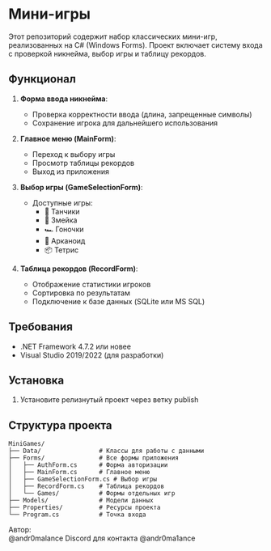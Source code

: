 # Мини-игры

Этот репозиторий содержит набор классических мини-игр, реализованных на C# (Windows Forms). Проект включает систему входа с проверкой никнейма, выбор игры и таблицу рекордов.

## Функционал

1. **Форма ввода никнейма**:
   - Проверка корректности ввода (длина, запрещенные символы)
   - Сохранение игрока для дальнейшего использования

2. **Главное меню (MainForm)**:
   - Переход к выбору игры
   - Просмотр таблицы рекордов
   - Выход из приложения

3. **Выбор игры (GameSelectionForm)**:
   - Доступные игры:
     - 🚀 Танчики
     - 🐍 Змейка
     - 🏎️ Гоночки
     - 🧱 Арканоид
     - 📦 Тетрис

4. **Таблица рекордов (RecordForm)**:
   - Отображение статистики игроков
   - Сортировка по результатам
   - Подключение к базе данных (SQLite или MS SQL)

## Требования

- .NET Framework 4.7.2 или новее
- Visual Studio 2019/2022 (для разработки)

## Установка

1. Установите релизнутый проект через ветку publish

## Структура проекта

```
MiniGames/
├── Data/                # Классы для работы с данными
├── Forms/               # Все формы приложения
│   ├── AuthForm.cs      # Форма авторизации
│   ├── MainForm.cs      # Главное меню
│   ├── GameSelectionForm.cs # Выбор игры
│   ├── RecordForm.cs    # Таблица рекордов
│   └── Games/           # Формы отдельных игр
├── Models/              # Модели данных
├── Properties/          # Ресурсы проекта
└── Program.cs           # Точка входа
```

Автор:  
@andr0malance
Discord для контакта
@andr0ma1ance
